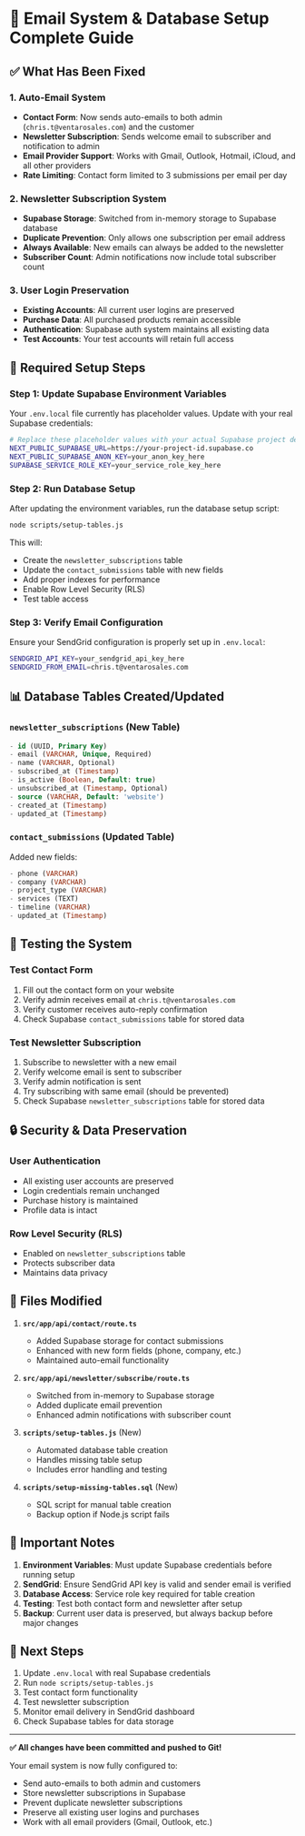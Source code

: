 # 🚀 Email System & Database Setup Complete Guide

## ✅ What Has Been Fixed

### 1. Auto-Email System
- **Contact Form**: Now sends auto-emails to both admin (`chris.t@ventarosales.com`) and the customer
- **Newsletter Subscription**: Sends welcome email to subscriber and notification to admin
- **Email Provider Support**: Works with Gmail, Outlook, Hotmail, iCloud, and all other providers
- **Rate Limiting**: Contact form limited to 3 submissions per email per day

### 2. Newsletter Subscription System
- **Supabase Storage**: Switched from in-memory storage to Supabase database
- **Duplicate Prevention**: Only allows one subscription per email address
- **Always Available**: New emails can always be added to the newsletter
- **Subscriber Count**: Admin notifications now include total subscriber count

### 3. User Login Preservation
- **Existing Accounts**: All current user logins are preserved
- **Purchase Data**: All purchased products remain accessible
- **Authentication**: Supabase auth system maintains all existing data
- **Test Accounts**: Your test accounts will retain full access

## 🔧 Required Setup Steps

### Step 1: Update Supabase Environment Variables

Your `.env.local` file currently has placeholder values. Update with your real Supabase credentials:

```bash
# Replace these placeholder values with your actual Supabase project details
NEXT_PUBLIC_SUPABASE_URL=https://your-project-id.supabase.co
NEXT_PUBLIC_SUPABASE_ANON_KEY=your_anon_key_here
SUPABASE_SERVICE_ROLE_KEY=your_service_role_key_here
```

### Step 2: Run Database Setup

After updating the environment variables, run the database setup script:

```bash
node scripts/setup-tables.js
```

This will:
- Create the `newsletter_subscriptions` table
- Update the `contact_submissions` table with new fields
- Add proper indexes for performance
- Enable Row Level Security (RLS)
- Test table access

### Step 3: Verify Email Configuration

Ensure your SendGrid configuration is properly set up in `.env.local`:

```bash
SENDGRID_API_KEY=your_sendgrid_api_key_here
SENDGRID_FROM_EMAIL=chris.t@ventarosales.com
```

## 📊 Database Tables Created/Updated

### `newsletter_subscriptions` (New Table)
```sql
- id (UUID, Primary Key)
- email (VARCHAR, Unique, Required)
- name (VARCHAR, Optional)
- subscribed_at (Timestamp)
- is_active (Boolean, Default: true)
- unsubscribed_at (Timestamp, Optional)
- source (VARCHAR, Default: 'website')
- created_at (Timestamp)
- updated_at (Timestamp)
```

### `contact_submissions` (Updated Table)
Added new fields:
```sql
- phone (VARCHAR)
- company (VARCHAR)
- project_type (VARCHAR)
- services (TEXT)
- timeline (VARCHAR)
- updated_at (Timestamp)
```

## 🧪 Testing the System

### Test Contact Form
1. Fill out the contact form on your website
2. Verify admin receives email at `chris.t@ventarosales.com`
3. Verify customer receives auto-reply confirmation
4. Check Supabase `contact_submissions` table for stored data

### Test Newsletter Subscription
1. Subscribe to newsletter with a new email
2. Verify welcome email is sent to subscriber
3. Verify admin notification is sent
4. Try subscribing with same email (should be prevented)
5. Check Supabase `newsletter_subscriptions` table for stored data

## 🔒 Security & Data Preservation

### User Authentication
- All existing user accounts are preserved
- Login credentials remain unchanged
- Purchase history is maintained
- Profile data is intact

### Row Level Security (RLS)
- Enabled on `newsletter_subscriptions` table
- Protects subscriber data
- Maintains data privacy

## 📝 Files Modified

1. **`src/app/api/contact/route.ts`**
   - Added Supabase storage for contact submissions
   - Enhanced with new form fields (phone, company, etc.)
   - Maintained auto-email functionality

2. **`src/app/api/newsletter/subscribe/route.ts`**
   - Switched from in-memory to Supabase storage
   - Added duplicate email prevention
   - Enhanced admin notifications with subscriber count

3. **`scripts/setup-tables.js`** (New)
   - Automated database table creation
   - Handles missing table setup
   - Includes error handling and testing

4. **`scripts/setup-missing-tables.sql`** (New)
   - SQL script for manual table creation
   - Backup option if Node.js script fails

## 🚨 Important Notes

1. **Environment Variables**: Must update Supabase credentials before running setup
2. **SendGrid**: Ensure SendGrid API key is valid and sender email is verified
3. **Database Access**: Service role key required for table creation
4. **Testing**: Test both contact form and newsletter after setup
5. **Backup**: Current user data is preserved, but always backup before major changes

## 🎯 Next Steps

1. Update `.env.local` with real Supabase credentials
2. Run `node scripts/setup-tables.js`
3. Test contact form functionality
4. Test newsletter subscription
5. Monitor email delivery in SendGrid dashboard
6. Check Supabase tables for data storage

---

**✅ All changes have been committed and pushed to Git!**

Your email system is now fully configured to:
- Send auto-emails to both admin and customers
- Store newsletter subscriptions in Supabase
- Prevent duplicate newsletter subscriptions
- Preserve all existing user logins and purchases
- Work with all email providers (Gmail, Outlook, etc.)